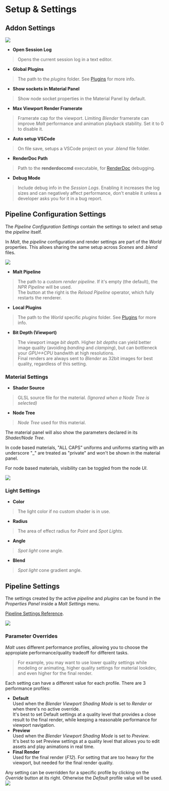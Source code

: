 # Setup & Settings

## Addon Settings

![](2022-03-21-19-27-33.png)

- **Open Session Log**  
>Opens the current session log in a text editor.
- **Global Plugins**  
>The path to the *plugins* folder. See [Plugins](../Plugins) for more info.
- **Show sockets in Material Panel**
>Show node socket properties in the Material Panel by default.
- **Max Viewport Render Framerate**  
>Framerate cap for the viewport. Limiting *Blender* framerate can improve *Malt* performance and animation playback stability. Set it to 0 to disable it.
- **Auto setup VSCode**  
>On file save, setups a VSCode project on your *.blend* file folder.
- **RenderDoc Path**  
>Path to the **renderdoccmd** executable, for [RenderDoc](https://renderdoc.org/) debugging.
- **Debug Mode**  
>Include debug info in the *Session Logs*. Enabling it increases the log sizes and can negatively affect performance, don't enable it unless a developer asks you for it in a bug report.

## Pipeline Configuration Settings

The *Pipeline Configuration Settings* contain the settings to select and setup the *pipeline* itself.  

In *Malt*, the *pipeline* configuration and render settings are part of the *World* properties. This allows sharing the same setup across *Scenes* and *.blend* files.

![](2022-02-16-17-08-23.png)  

- **Malt Pipeline**  
>The path to a custom *render pipeline*. If it's empty (the default), the *NPR Pipeline* will be used.  
>The button at the right is the *Reload Pipeline* operator, which fully restarts the renderer.  
- **Local Plugins**  
>The path to the *World* specific *plugins* folder. See [Plugins](../Plugins) for more info.  
- **Bit Depth (Viewport)**  
>The viewport image *bit depth*. Higher *bit depths* can yield better image quality (avoiding *banding* and *clamping*), but can bottleneck your *GPU<->CPU* bandwith at high resolutions.  
>Final renders are always sent to *Blender* as 32bit images for best quality, regardless of this setting.

### Material Settings
- **Shader Source**  
>GLSL source file for the material.  *(Ignored when a Node Tree is selected)*
- **Node Tree**  
>*Node Tree* used for this material.

The material panel will also show the parameters declared in its *Shader/Node Tree*.  

In code based materials, "ALL CAPS" uniforms and uniforms starting with an underscore "_" are treated as "private" and won't be shown in the material panel.  

For node based materials, visibility can be toggled from the node *UI*.  

![](2022-03-21-19-36-40.png)

### Light Settings

- **Color**  
>The light color if no custom shader is in use.
- **Radius**  
>The area of effect radius for *Point* and *Spot Lights.*
- **Angle**  
>*Spot light* cone angle.
- **Blend**  
>*Spot light* cone gradient angle.

## Pipeline Settings

The settings created by the active *pipeline* and *plugins* can be found in the *Properties Panel* inside a *Malt Settings* menu.  

[Pipeline Settings Reference](/reference/settings).
 
![](2022-02-16-17-05-31.png)


### Parameter Overrides

*Malt* uses different performance profiles, allowing you to choose the appropiate performance/quality tradeoff for different tasks.

> For example, you may want to use lower quality settings while modeling or animating, higher quality settings for material lookdev, and even higher for the final render.

Each setting can have a different value for each profile.
There are 3 performance profiles:  

- **Default**  
Used when the *Blender Viewport Shading Mode* is set to *Render* or when there's no active override.  
It's best to set Default settings at a quality level that provides a close result to the final render, while keeping a reasonable performance for viewport navigation.
- **Preview**  
Used when the *Blender Viewport Shading Mode* is set to *Preview*.  
It's best to set Preview settings at a quality level that allows you to edit assets and play animations in real time.
- **Final Render**  
Used for the final render (*F12*). For setting that are too heavy for the viewport, but needed for the final render quality.  

Any setting can be overridden for a specific profile by clicking on the *Override* button at its right. Otherwise the *Default* profile value will be used.  
![](parameter-override.gif)


